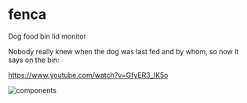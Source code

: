# fenca
Dog food bin lid monitor

Nobody really knew when the dog was last fed and by whom, so now it says on the bin:

https://www.youtube.com/watch?v=GfyER3_lK5o

![components](https://bou.si/ii/fenca-mon.jpg "components")
